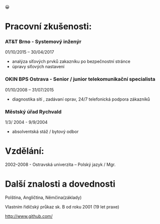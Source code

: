 :grinning:

# Pracovní zkušenosti:

### AT&T  Brno - Systemový inženýr

01/10/2015 – 30/04/2017
-  analýza síťových prvků zakazníku po bezpečnostní stránce
-  úpravy síťových nastavení


### OKIN BPS Ostrava -   Senior / junior telekomunikační specialista          
01/10/2008 – 31/07/2015
-  diagnostika sítí , zadávaní oprav,  24/7  telefonická podpora zákazníků

### Městský úřad Rychvald
1/3/ 2004  - 9/9/2004  

-  absolventská stáž / bytový odbor

# Vzdělání:
2002–2008     -   Ostravská univerzita – Polský jazyk / Mgr.

# Další znalosti a dovednosti 

Polština, Angličtina, Němčina(základy)

Vlastním řidičský průkaz sk. B od roku 2001 (19 let praxe)


http://www.github.com/
